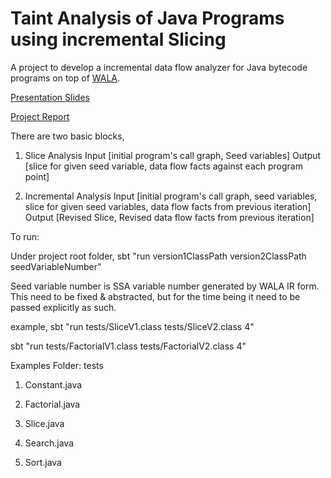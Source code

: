 # Taint Analysis of Java Programs using incremental Slicing

A project to develop a incremental data flow analyzer for Java bytecode programs on top of [WALA](http://wala.sourceforge.net).

[Presentation Slides](https://github.com/Ashwinasokan/Inc/blob/master/presentation.pdf)

[Project Report](https://github.com/Ashwinasokan/Inc/blob/master/report.pdf)

There are two basic blocks,

1. Slice Analysis
Input [initial program's call graph, Seed variables]
Output [slice for given seed variable, data flow facts against each program point]

2. Incremental Analysis
Input [initial program's call graph, seed variables, slice for given seed variables, data flow facts from previous iteration]
Output [Revised Slice, Revised data flow facts from previous iteration]

To run:

Under project root folder, sbt "run version1ClassPath version2ClassPath seedVariableNumber"

Seed variable number is SSA variable number generated by WALA IR form. This need to be fixed & abstracted, but for the time being it need to be passed explicitly as such.

example, sbt "run tests/SliceV1.class tests/SliceV2.class 4"

sbt "run tests/FactorialV1.class tests/FactorialV2.class 4"

Examples Folder: tests

1. Constant.java

2. Factorial.java

3. Slice.java

4. Search.java

5. Sort.java
